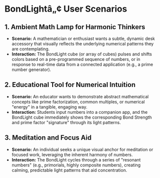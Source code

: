 ﻿# BondLightâ„¢ User Scenarios

## 1. Ambient Math Lamp for Harmonic Thinkers
- **Scenario:** A mathematician or enthusiast wants a subtle, dynamic desk accessory that visually reflects the underlying numerical patterns they are contemplating.
- **Interaction:** The BondLight cube (or array of cubes) pulses and shifts colors based on a pre-programmed sequence of numbers, or in response to real-time data from a connected application (e.g., a prime number generator).

## 2. Educational Tool for Numerical Intuition
- **Scenario:** An educator wants to demonstrate abstract mathematical concepts like prime factorization, common multiples, or numerical "energy" in a tangible, engaging way.
- **Interaction:** Students input numbers into a companion app, and the BondLight cube immediately shows the corresponding Bond Strength and prime factor "signature" through its light patterns.

## 3. Meditation and Focus Aid
- **Scenario:** An individual seeks a unique visual anchor for meditation or focused work, leveraging the inherent harmony of numbers.
- **Interaction:** The BondLight cycles through a series of "resonant numbers" (e.g., primorials, highly composite numbers), creating calming, predictable light patterns that aid concentration.
